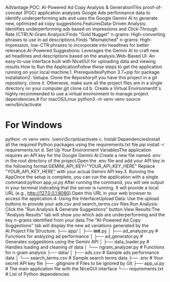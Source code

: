 AdVantage POC: AI-Powered Ad Copy Analysis & GenerationThis proof-of-concept (POC) application analyzes Google Ads performance data to identify underperforming ads and uses the Google Gemini AI to generate new, optimized ad copy suggestions.FeaturesData-Driven Analysis: Identifies underperforming ads based on impressions and Click-Through Rate (CTR).N-Gram Analysis:Finds "Gold Nugget" n-grams: High-converting phrases to use in ad descriptions.Finds "Mismatched" n-grams: High-impression, low-CTR phrases to incorporate into headlines for better relevance.AI-Powered Suggestions: Leverages the Gemini AI to craft new ad headlines and descriptions based on the analysis.Web-Based UI: An easy-to-use interface built with NiceGUI for uploading data and viewing results.How to Run the ApplicationFollow these steps to get the application running on your local machine.1. PrerequisitesPython 3.7+pip for package installation2. Setupa. Clone the RepositoryIf you have this project in a git repository, clone it. Otherwise, make sure all the project files are in a single directory on your computer.git clone <your-repository-url>
cd <your-repository-directory>
b. Create a Virtual EnvironmentIt's highly recommended to use a virtual environment to manage project dependencies.# For macOS/Linux
python3 -m venv venv
source venv/bin/activate

# For Windows
python -m venv venv
.\venv\Scripts\activate
c. Install DependenciesInstall all the required Python packages using the requirements.txt file.pip install -r requirements.txt
d. Set Up Your Environment VariablesThe application requires an API key for the Google Gemini AI.Create a new file named .env in the root directory of the project.Open the .env file and add your API key in the following format:GEMINI_API_KEY="YOUR_API_KEY_HERE"
Replace "YOUR_API_KEY_HERE" with your actual Gemini API key.3. Running the AppOnce the setup is complete, you can run the application with a single command:python app_ui.py
After running the command, you will see output in your terminal indicating that the server is running. It will provide a local URL (e.g., http://127.0.0.1:8080).Open this URL in your web browser to access the application.4. Using the InterfaceUpload Data: Use the upload buttons to provide your ads.csv and search_terms.csv files.Run Analysis: Click the "Run Analysis & Generate Suggestions" button.View Results:The "Analysis Results" tab will show you which ads are underperforming and the key n-grams identified from your data.The "AI-Powered Ad Copy Suggestions" tab will display the new ad variations generated by the AI.Project File Structure.
├── app/
│   ├── __init__.py
│   ├── ad_analyzer.py      # Functions for analyzing ad performance
│   ├── ad_generator.py     # Generates suggestions using the Gemini API
│   ├── data_loader.py      # Handles loading and cleaning of data
│   └── ngram_analyzer.py   # Functions for n-gram analysis
├── data/
│   ├── ads.csv             # Sample ads performance data
│   └── search_terms.csv    # Sample search terms data
├── .env                    # Your secret API key file
├── .gitignore              # Files to be ignored by Git
├── app_ui.py               # The main application file with the NiceGUI interface
└── requirements.txt        # List of Python dependencies

